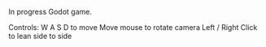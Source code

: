 In progress Godot game.

Controls:
W A S D to move
Move mouse to rotate camera
Left / Right Click to lean side to side

